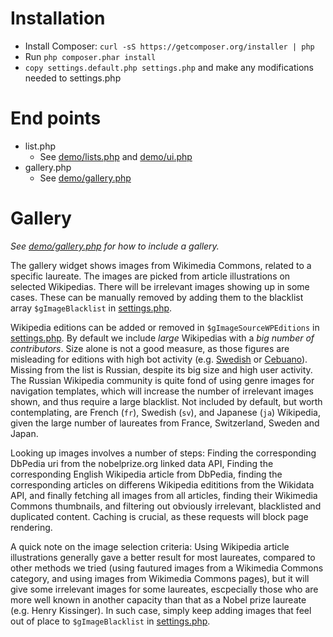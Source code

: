 Installation
============

 * Install Composer: `curl -sS https://getcomposer.org/installer | php`
 * Run `php composer.phar install`
 * `copy settings.default.php settings.php` and make any modifications needed to settings.php

End points
==========

 * list.php
     - See [demo/lists.php](demo/lists.php) and [demo/ui.php](demo/ui.php)
 * gallery.php
     - See [demo/gallery.php](demo/gallery.php)

Gallery
=======
_See [demo/gallery.php](demo/gallery.php) for how to include a gallery._

The gallery widget shows images from Wikimedia Commons, related to a specific laureate. The images are picked from article illustrations on selected Wikipedias. There will be irrelevant images showing up in some cases. These can be manually removed by adding them to the blacklist array `$gImageBlacklist` in [settings.php](settings.default.php).

Wikipedia editions can be added or removed in `$gImageSourceWPEditions` in [settings.php](settings.default.php). By default we include *large* Wikipedias with a *big number of contributors*. Size alone is not a good measure, as those figures are misleading for editions with high bot activity (e.g. [Swedish](https://sv.wikipedia.org/wiki/Portal:Huvudsida) or [Cebuano](https://ceb.wikipedia.org/wiki/Unang_Panid)). Missing from the list is Russian, despite its big size and high user activity. The Russian Wikipedia community is quite fond of using genre images for navigation templates, which will increase the number of irrelevant images shown, and thus require a large blacklist.
Not included by default, but worth contemplating, are French (`fr`), Swedish (`sv`), and Japanese (`ja`) Wikipedia, given the large number of laureates from France, Switzerland, Sweden and Japan.

Looking up images involves a number of steps: Finding the corresponding DbPedia uri from the nobelprize.org linked data API, Finding the corresponding English Wikipedia article from DbPedia, finding the corresponding articles on differens Wikipedia edititions from the Wikidata API, and finally fetching all images from all articles, finding their Wikimedia Commons thumbnails, and filtering out obviously irrelevant, blacklisted and duplicated content. Caching is crucial, as these requests will block page rendering.

A quick note on the image selection criteria: Using Wikipedia article illustrations generally gave a better result for most laureates, compared to other methods we tried (using fautured images from a Wikimedia Commons category, and using images from Wikimedia Commons pages), but it will give some irrelevant images for some laureates, escpecially those who are more well known in another capacity than that as a Nobel prize laureate (e.g. Henry Kissinger). In such case, simply keep adding images that feel out of place to `$gImageBlacklist` in [settings.php](settings.default.php).